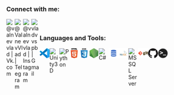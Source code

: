 ### Connect with me:

[<img align="left" alt="@valnevvlad | Vk.com" width="22px" src="https://cdn.jsdelivr.net/npm/simple-icons@3.13.0/icons/vk.svg" />][vk]
[<img align="left" alt="@ValnevVlad | Telegram" width="22px" src="https://cdn.jsdelivr.net/npm/simple-icons@3.13.0/icons/telegram.svg" />][telegram]
[<img align="left" alt="@valnevvlad | Instagram" width="22px" src="https://cdn.jsdelivr.net/npm/simple-icons@v3/icons/instagram.svg" />][instagram]
<a href="mailto:vladvvspb@gmail.com?subject=From%20Github:&»>vladvvspb@gmail.com">
    <img align="left" alt="vladvvspb | Gmail" width="22px" src="https://cdn.jsdelivr.net/npm/simple-icons@3.13.0/icons/gmail.svg">
</a>

<br />

### Languages and Tools:

<img align="left" alt="Visual Studio Code" width="26px" src="https://raw.githubusercontent.com/github/explore/80688e429a7d4ef2fca1e82350fe8e3517d3494d/topics/visual-studio-code/visual-studio-code.png" />
<img align="left" alt="Unity3D" width="26px" src="https://cdn.jsdelivr.net/npm/simple-icons@3.13.0/icons/unity.svg" />
<img align="left" alt="Python" width="26px" src="https://cdn.jsdelivr.net/npm/simple-icons@3.13.0/icons/python.svg" />
<img align="left" alt="HTML5" width="26px" src="https://raw.githubusercontent.com/github/explore/80688e429a7d4ef2fca1e82350fe8e3517d3494d/topics/html/html.png" />
<img align="left" alt="CSS3" width="26px" src="https://raw.githubusercontent.com/github/explore/80688e429a7d4ef2fca1e82350fe8e3517d3494d/topics/css/css.png" />
<img align="left" alt="Node.js" width="26px" src="https://raw.githubusercontent.com/github/explore/80688e429a7d4ef2fca1e82350fe8e3517d3494d/topics/nodejs/nodejs.png" />
<img align="left" alt="C#" width="26px" src="https://cdn.jsdelivr.net/npm/simple-icons@3.13.0/icons/csharp.svg" />
<img align="left" alt="SQL" width="26px" src="https://raw.githubusercontent.com/github/explore/80688e429a7d4ef2fca1e82350fe8e3517d3494d/topics/sql/sql.png" />
<img align="left" alt="MySQL" width="26px" src="https://raw.githubusercontent.com/github/explore/80688e429a7d4ef2fca1e82350fe8e3517d3494d/topics/mysql/mysql.png" />
<img align="left" alt="MS SQL Server" width="26px" src="https://cdn.jsdelivr.net/npm/simple-icons@3.13.0/icons/microsoftsqlserver.svg" />
<img align="left" alt="Git" width="26px" src="https://raw.githubusercontent.com/github/explore/80688e429a7d4ef2fca1e82350fe8e3517d3494d/topics/git/git.png" />
<img align="left" alt="GitHub" width="26px" src="https://raw.githubusercontent.com/github/explore/78df643247d429f6cc873026c0622819ad797942/topics/github/github.png" />
<img align="left" alt="Terminal" width="26px" src="https://raw.githubusercontent.com/github/explore/80688e429a7d4ef2fca1e82350fe8e3517d3494d/topics/terminal/terminal.png" />


[vk]: https://vk.com/valnevvlad
[telegram]: https://t.me/ValnevVlad
[instagram]: https://www.instagram.com/valnevvlad/
